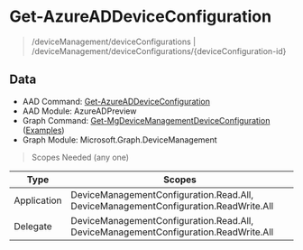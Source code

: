 # Get-AzureADDeviceConfiguration

> /deviceManagement/deviceConfigurations | /deviceManagement/deviceConfigurations/{deviceConfiguration-id}

## Data

+ AAD Command: [Get-AzureADDeviceConfiguration](https://docs.microsoft.com/en-us/powershell/module/AzureADPreview/Get-AzureADDeviceConfiguration)
+ AAD Module: AzureADPreview
+ Graph Command: [Get-MgDeviceManagementDeviceConfiguration](https://docs.microsoft.com/en-us/powershell/module/Microsoft.Graph.DeviceManagement/Get-MgDeviceManagementDeviceConfiguration) ([Examples](https://github.com/orgs/msgraph/discussions?discussions_q=Get-MgDeviceManagementDeviceConfiguration))
+ Graph Module: Microsoft.Graph.DeviceManagement

> Scopes Needed (any one)

|Type|Scopes|
|---|---|
|Application|DeviceManagementConfiguration.Read.All, DeviceManagementConfiguration.ReadWrite.All|
|Delegate|DeviceManagementConfiguration.Read.All, DeviceManagementConfiguration.ReadWrite.All|

